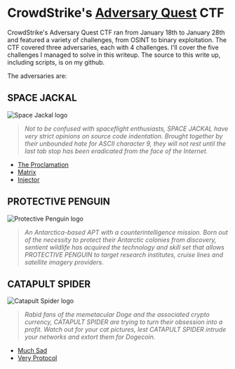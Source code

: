 # CrowdStrike's [**Adversary Quest**](https://adversary.zone/) CTF

CrowdStrike's Adversary Quest CTF ran from January 18th to January 28th and featured a
variety of challenges, from OSINT to binary exploitation. The CTF covered three
adversaries, each with 4 challenges. I'll cover the five challenges I managed to solve in
this writeup. The source to this write up, including scripts, is on my github.

The adversaries are:

## **SPACE JACKAL**

![Space Jackal logo](https://adversary.zone/themes/core/static/img/spacejackal.jpg)

> *Not to be confused with spaceflight enthusiasts, SPACE JACKAL have very strict opinions on source code indentation. Brought together by their unbounded hate for ASCII character 9, they will not rest until the last tab stop has been eradicated from the face of the Internet.*

- [The Proclamation](SpaceJackal/the-proclamation.md)
- [Matrix](SpaceJackal/matrix.md)
- [Injector](SpaceJackal/injector.md)

## **PROTECTIVE PENGUIN**

![Protective Penguin logo](https://adversary.zone/themes/core/static/img/protectivepenguin.jpg)

> *An Antarctica-based APT with a counterintelligence mission. Born out of the necessity to protect their Antarctic colonies from discovery, sentient wildlife has acquired the technology and skill set that allows PROTECTIVE PENGUIN to target research institutes, cruise lines and satellite imagery providers.*

## **CATAPULT SPIDER**

![Catapult Spider logo](https://adversary.zone/themes/core/static/img/catapultspider.jpg)

> *Rabid fans of the memetacular Doge and the associated crypto currency, CATAPULT SPIDER are trying to turn their obsession into a profit. Watch out for your cat pictures, lest CATAPULT SPIDER intrude your networks and extort them for Dogecoin.*

- [Much Sad](CatapultSpider/muchsad.md)
- [Very Protocol](CatapultSpider/veryprotocol.md)
